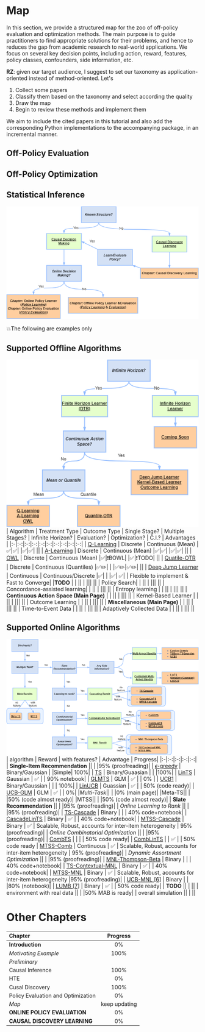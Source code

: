 # Map

In this section, we provide a structured map for the zoo of off-policy evaluation and optimization methods. 
The main purpose is to guide practitioners to find appropriate solutions for their problems, and hence to reduces the gap from academic research to real-world applications. 
We focus on several key decision points, including action, reward, features, policy classes, confounders, side information, etc. 

**RZ**: given our target audience, I suggest to set our taxonomy as application-oriented instead of method-oriented. 
Let's 

1. Collect some papers
2. Classify them based on the taxonomy and select according the quality
3. Draw the map
4. Begin to review these methods and implement them

We aim to include the cited papers in this tutorial and also add the corresponding Python implementations to the accompanying package, in an incremental manner. 

<!--
3.1.1 parametric: Q-learning, etc.
3.1.2 semiparametric: A, single index, etc.
3.1.3 nonparametric: OWL, tree based, etc. (including review of ML)
-->

## Off-Policy Evaluation

## Off-Policy Optimization

## Statistical Inference

![Overall.png](Overall.png)

💥The following are examples only
## Supported Offline Algorithms
![Offline.png](Offline.png)
| Algorithm | Treatment Type | Outcome Type | Single Stage? | Multiple Stages? | Infinite Horizon? | Evaluation? | Optimization? | C.I.? | Advantages |
|:-|:-:|:-:|:-:|:-:|:-:|:-:|:-:|:-:|:-:|
| [Q-Learning](https://www.jmlr.org/papers/volume6/murphy05a/murphy05a.pdf) | Discrete | Continuous (Mean) |✅|✅| |✅|✅| ||
| [A-Learning](https://www.researchgate.net/profile/Eric-Laber/publication/221665211_Q-_and_A-Learning_Methods_for_Estimating_Optimal_Dynamic_Treatment_Regimes/links/58825d074585150dde402268/Q-and-A-Learning-Methods-for-Estimating-Optimal-Dynamic-Treatment-Regimes.pdf) | Discrete | Continuous (Mean) |✅|✅|  |✅|✅| ||
| [OWL](https://www.tandfonline.com/doi/pdf/10.1080/01621459.2012.695674?casa_token=bwkVvffpyFcAAAAA:hlN58Fbz59blLj5npZFjEQD-HkPeMevEN5pWWLu_vuIVxPWl5aYShgCVHUVeODAfj6Pr8DpzGFlPZ1E) | Discrete | Continuous (Mean) |✅|❗BOWL| |✅|❗TODO| ||
| [Quatile-OTR](https://doi.org/10.1080/01621459.2017.1330204) | Discrete | Continuous (Quantiles) |✅✏️|  |  |✅✏️|✅✏️| ||
| [Deep Jump Learner](https://proceedings.neurips.cc/paper/2021/file/816b112c6105b3ebd537828a39af4818-Paper.pdf) | Continuous | Continuous/Discrete |✅|  |  |✅| ✅| | Flexible to implement & Fast to Converge|
|**TODO** | | ||  |  ||| ||
| Policy Search| | ||  |  ||| ||
| Concordance-assisted learning| | ||  |  ||| ||
| Entropy learning | | ||  |  ||| ||
| **Continuous Action Space (Main Page)** | | ||  |  ||| ||
| Kernel-Based Learner | | ||  |  ||| ||
| Outcome Learning | | ||  |  ||| ||
| **Miscellaneous (Main Page)** | | ||  |  ||| ||
| Time-to-Event Data | | ||  |  ||| ||
| Adaptively Collected Data | | ||  |  ||| ||


## Supported Online Algorithms
![Online.png](Online.png)
| algorithm | Reward | with features? | Advantage | Progress|
|:-|:-:|:-:|:-:|:-:|
| **Single-Item Recommendation** || | |95% (proofreading)|
| [$\epsilon$-greedy]() | Binary/Gaussian | |Simple| 100%|
| [TS](https://www.ccs.neu.edu/home/vip/teach/DMcourse/5_topicmodel_summ/notes_slides/sampling/TS_Tutorial.pdf) | Binary/Guaasian | | |100%|
| [LinTS](http://proceedings.mlr.press/v28/agrawal13.pdf) | Gaussian | ✅ | | 90% notebook|
| [GLMTS](http://proceedings.mlr.press/v108/kveton20a/kveton20a.pdf) | GLM | ✅ | | 0% |
| [UCB1](https://link.springer.com/content/pdf/10.1023/A:1013689704352.pdf) | Binary/Gaussian | | |  100%|
| [LinUCB](https://dl.acm.org/doi/pdf/10.1145/1772690.1772758?casa_token=CJjeIziLmjEAAAAA:CkRvgHQNqpy10rzcUP5kx31NWJmgSldd6zx8wZxskZYCoCc8v7EDIw3t3Gk1_6mfurqQTqRZ7fVA) | Guassian | ✅ | | 50% (code ready)|
| [UCB-GLM](http://proceedings.mlr.press/v70/li17c/li17c.pdf) | GLM | ✅ | | 0%|
|*Multi-Task*|| | |0% (main page)|
|Meta-TS|| | |50% (code almost ready)|
|MTSS|| | |50% (code almost ready)|
| **Slate Recommendation** || | |95% (proofreading)|
| *Online Learning to Rank* || | |95% (proofreading)|
| [TS-Cascade](http://proceedings.mlr.press/v89/cheung19a/cheung19a.pdf) | Binary | | | 40% code+notebook|
| [CascadeLinTS](https://arxiv.org/pdf/1603.05359.pdf) | Binary | ✅ | |  40% code+notebook|
| [MTSS-Cascade](https://arxiv.org/pdf/2202.13227.pdf) | Binary | ✅ | Scalable, Robust, accounts for inter-item heterogeneity | 95% (proofreading)|
| *Online Combinatorial Optimization* || | |95% (proofreading)|
| [CombTS](http://proceedings.mlr.press/v80/wang18a/wang18a.pdf) | | | | 50% code ready|
| [CombLinTS](http://proceedings.mlr.press/v37/wen15.pdf) | | ✅ | | 50% code ready
| [MTSS-Comb](https://arxiv.org/pdf/2202.13227.pdf) | Continuous | ✅ | Scalable, Robust, accounts for inter-item heterogeneity | 95% (proofreading)|
| *Dynamic Assortment Optimization* || | |95% (proofreading)|
| [MNL-Thompson-Beta](http://proceedings.mlr.press/v65/agrawal17a/agrawal17a.pdf) | Binary | | |  40% code+notebook|
| [TS-Contextual-MNL](https://proceedings.neurips.cc/paper/2019/file/36d7534290610d9b7e9abed244dd2f28-Paper.pdf) | Binary | ✅ | |  40% code+notebook|
| [MTSS-MNL](https://arxiv.org/pdf/2202.13227.pdf) | Binary | ✅ | Scalable, Robust, accounts for inter-item heterogeneity |95% (proofreading)|
| [UCB-MNL [6]](https://pubsonline.informs.org/doi/pdf/10.1287/opre.2018.1832?casa_token=6aWDZ292SSsAAAAA:KAG0_j813jxeL6PVNI1dcdLv_CHD7oQ6SKinqxcoq0pC2mX5Q2qGgyYvE8esMSXZPlqOanCPOQ) | Binary | | |80% (notebook)| 
| [LUMB [7]](https://arxiv.org/pdf/1805.02971.pdf) | Binary | ✅ | | 50% code ready|
| **TODO** || | ||
| environment with real data || | |50% MAB is ready|
| overall simulation || | ||

# Other Chapters
| Chapter | Progress|
|:-|:-:|
|**Introduction**| 0%|
|*Motivating Example*|100%|
|*Preliminary*||
|Causal Inference|100%|
|HTE|0%|
|Cusal Discovery|100%|
|Policy Evaluation and Optimization|0%|
|*Map*|keep updating|
|**ONLINE POLICY EVALUATION**| 0%|
|**CAUSAL DISCOVERY LEARNING**| 0%|

 
